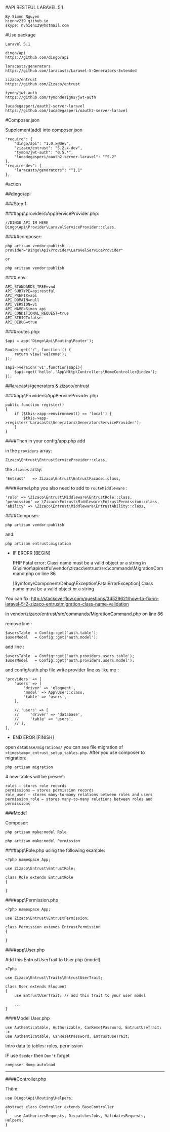 #API RESTFUL LARAVEL 5.1

	By Simon Nguyen
	hiennv219.github.io
	skype: nvhien129@hotmail.com


#Use package
	
	Laravel 5.1
		
	dingo/api
	https://github.com/dingo/api

	laracasts/generators
	https://github.com/laracasts/Laravel-5-Generators-Extended

	zizaco/entrust
	https://github.com/Zizaco/entrust

	tymon/jwt-auth
	https://github.com/tymondesigns/jwt-auth

	lucadegasperi/oauth2-server-laravel
	https://github.com/lucadegasperi/oauth2-server-laravel


#Composer.json

Supplement(add) into composer.json

    "require": {
        "dingo/api": "1.0.x@dev",
        "zizaco/entrust": "5.2.x-dev",
        "tymon/jwt-auth": "0.5.*",
        "lucadegasperi/oauth2-server-laravel": "^5.2"
    },
    "require-dev": {
        "laracasts/generators": "^1.1"
    },


#action

##dingo/api

###Step 1:

####app\providers\AppServiceProvider.php:


	//DINGO API IM HERE
    Dingo\Api\Provider\LaravelServiceProvider::class,


#####composer:


	php artisan vendor:publish --provider="Dingo\Api\Provider\LaravelServiceProvider"

	or

	php aritsan vendor:publish


####.env:


	API_STANDARDS_TREE=vnd
	API_SUBTYPE=apirestful
	API_PREFIX=api
	API_DOMAIN=null
	API_VERSION=v1
	API_NAME=Simon api
	API_CONDITIONAL_REQUEST=true
	API_STRICT=false
	API_DEBUG=true


####routes.php:


	$api = app('Dingo\Api\Routing\Router');

	Route::get('/', function () {
	    return view('welcome');
	});

	$api->version('v1',function($api){
		$api->get('hello','App\Http\Controllers\HomeController@index');
	});


##laracasts/generators & zizaco/entrust
 
####app\Providers\AppServiceProvider.php


    public function register()
    {
        if ($this->app->environment() == 'local') {
            $this->app->register('Laracasts\Generators\GeneratorsServiceProvider');
        }
    }


####Then in your config/app.php add

in the `providers` array:

	Zizaco\Entrust\EntrustServiceProvider::class,

the `aliases` array:

	'Entrust'   => Zizaco\Entrust\EntrustFacade::class,

####Kernel.php
you also  need to add to `routeMiddleware` :

    'role' => \Zizaco\Entrust\Middleware\EntrustRole::class,
    'permission' => \Zizaco\Entrust\Middleware\EntrustPermission::class,
    'ability' => \Zizaco\Entrust\Middleware\EntrustAbility::class,


####Composer:

	php artisan vendor:publish

and:

	php artisan entrust:migration


* IF ERORR [BEGIN]

	PHP Fatal error:  Class name must be a valid object or a string in G:\simon\apirestful\vendor\zizaco\entrust\src\commands\MigrationCommand.php on line 86


	[Symfony\Component\Debug\Exception\FatalErrorException]
	Class name must be a valid object or a string


You can fix: http://stackoverflow.com/questions/34529621/how-to-fix-in-laravel-5-2-zizaco-entrustmigration-class-name-validation

in vendor/zizaco/entrust/src/commands/MigrationCommand.php on line 86

remove line :

    $usersTable  = Config::get('auth.table');
    $userModel   = Config::get('auth.model');

add line :

	$usersTable  = Config::get('auth.providers.users.table');
	$userModel   = Config::get('auth.providers.users.model');

and config/auth.php file write provider line as like me :

	'providers' => [
	    'users' => [
	        'driver' => 'eloquent',
	        'model' => App\User::class,
	        'table' => 'users',
	    ],

	    // 'users' => [
	    //     'driver' => 'database',
	    //     'table' => 'users',
	    // ],
	],

* END EROR [FINISH]


open `database/migrations/` you can see file migration of `<timestamp>_entrust_setup_tables.php`.
After you use composer to migration:
		
	php artisan migration

 4 new tables will be present:		

	roles — stores role records
	permissions — stores permission records
	role_user — stores many-to-many relations between roles and users
	permission_role — stores many-to-many relations between roles and permissions


###Model

Composer:

	php artisan make:model Role

	php artisan make:model Permission


####app\Role.php using the following example:

	<?php namespace App;

	use Zizaco\Entrust\EntrustRole;

	class Role extends EntrustRole
	{

	}


####app\Permission.php

	<?php namespace App;

	use Zizaco\Entrust\EntrustPermission;

	class Permission extends EntrustPermission
	{

	}

####app\User.php

Add this EntrustUserTrait to User.php (model)
		
	<?php

	use Zizaco\Entrust\Traits\EntrustUserTrait;

	class User extends Eloquent
	{
	    use EntrustUserTrait; // add this trait to your user model

	    ...
	}	



####Model User.php

    use Authenticatable, Authorizable, CanResetPassword, EntrustUseTrait;
    ->
    use Authenticatable, CanResetPassword, EntrustUseTrait;


Intro data to tables: roles, permission

IF use `Seeder` then `Don't` forget

	composer dump-autoload





-------

####Controller.php

Thêm:

	use Dingo\Api\Routing\Helpers;

	abstract class Controller extends BaseController
	{
	    use AuthorizesRequests, DispatchesJobs, ValidatesRequests, Helpers;
	}
